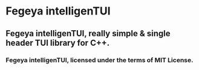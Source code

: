 # Fegeya intelligenTUI
## Fegeya intelligenTUI, really simple &amp; single header TUI library for C++.

### Fegeya intelligenTUI, licensed under the terms of MIT License.
